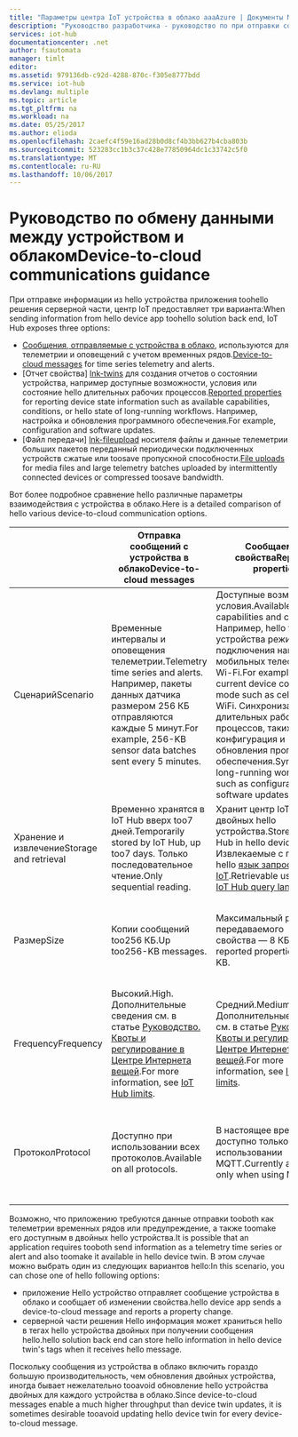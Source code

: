 ```yaml
---
title: "Параметры центра IoT устройства в облако aaaAzure | Документы Microsoft"
description: "Руководство разработчика - руководство по при отправки сообщения из устройства в облако toouse, выводятся свойства или файла для облака на устройство связи."
services: iot-hub
documentationcenter: .net
author: fsautomata
manager: timlt
editor: 
ms.assetid: 979136db-c92d-4288-870c-f305e8777bdd
ms.service: iot-hub
ms.devlang: multiple
ms.topic: article
ms.tgt_pltfrm: na
ms.workload: na
ms.date: 05/25/2017
ms.author: elioda
ms.openlocfilehash: 2caefc4f59e16ad28b0d8cf4b3bb627b4cba803b
ms.sourcegitcommit: 523283cc1b3c37c428e77850964dc1c33742c5f0
ms.translationtype: MT
ms.contentlocale: ru-RU
ms.lasthandoff: 10/06/2017
---
```

# <a name="device-to-cloud-communications-guidance"></a><span data-ttu-id="594ff-103">Руководство по обмену данными между устройством и облаком</span><span class="sxs-lookup"><span data-stu-id="594ff-103">Device-to-cloud communications guidance</span></span>
<span data-ttu-id="594ff-104">При отправке информации из hello устройства приложения toohello решения серверной части, центр IoT предоставляет три варианта:</span><span class="sxs-lookup"><span data-stu-id="594ff-104">When sending information from hello device app toohello solution back end, IoT Hub exposes three options:</span></span>

* <span data-ttu-id="594ff-105">[Сообщения, отправляемые с устройства в облако][lnk-d2c], используются для телеметрии и оповещений с учетом временных рядов.</span><span class="sxs-lookup"><span data-stu-id="594ff-105">[Device-to-cloud messages][lnk-d2c] for time series telemetry and alerts.</span></span>
* <span data-ttu-id="594ff-106">[Отчет свойства] [ lnk-twins] для создания отчетов о состоянии устройства, например доступные возможности, условия или состояние hello длительных рабочих процессов.</span><span class="sxs-lookup"><span data-stu-id="594ff-106">[Reported properties][lnk-twins] for reporting device state information such as available capabilities, conditions, or hello state of long-running workflows.</span></span> <span data-ttu-id="594ff-107">Например, настройка и обновления программного обеспечения.</span><span class="sxs-lookup"><span data-stu-id="594ff-107">For example, configuration and software updates.</span></span>
* <span data-ttu-id="594ff-108">[Файл передачи] [ lnk-fileupload] носителя файлы и данные телеметрии больших пакетов переданный периодически подключенных устройств сжатые или toosave пропускной способности.</span><span class="sxs-lookup"><span data-stu-id="594ff-108">[File uploads][lnk-fileupload] for media files and large telemetry batches uploaded by intermittently connected devices or compressed toosave bandwidth.</span></span>

<span data-ttu-id="594ff-109">Вот более подробное сравнение hello различные параметры взаимодействия с устройства в облако.</span><span class="sxs-lookup"><span data-stu-id="594ff-109">Here is a detailed comparison of hello various device-to-cloud communication options.</span></span>

|  | <span data-ttu-id="594ff-110">Отправка сообщений с устройства в облако</span><span class="sxs-lookup"><span data-stu-id="594ff-110">Device-to-cloud messages</span></span> | <span data-ttu-id="594ff-111">Сообщаемые свойства</span><span class="sxs-lookup"><span data-stu-id="594ff-111">Reported properties</span></span> | <span data-ttu-id="594ff-112">Передача файлов</span><span class="sxs-lookup"><span data-stu-id="594ff-112">File uploads</span></span> |
| ---- | ------- | ---------- | ---- |
| <span data-ttu-id="594ff-113">Сценарий</span><span class="sxs-lookup"><span data-stu-id="594ff-113">Scenario</span></span> | <span data-ttu-id="594ff-114">Временные интервалы и оповещения телеметрии.</span><span class="sxs-lookup"><span data-stu-id="594ff-114">Telemetry time series and alerts.</span></span> <span data-ttu-id="594ff-115">Например, пакеты данных датчика размером 256 КБ отправляются каждые 5 минут.</span><span class="sxs-lookup"><span data-stu-id="594ff-115">For example, 256-KB sensor data batches sent every 5 minutes.</span></span> | <span data-ttu-id="594ff-116">Доступные возможности и условия.</span><span class="sxs-lookup"><span data-stu-id="594ff-116">Available capabilities and conditions.</span></span> <span data-ttu-id="594ff-117">Например, hello текущего устройства режим подключения например мобильных телефонов или Wi-Fi.</span><span class="sxs-lookup"><span data-stu-id="594ff-117">For example, hello current device connectivity mode such as cellular or WiFi.</span></span> <span data-ttu-id="594ff-118">Синхронизация длительных рабочих процессов, таких как конфигурация и обновления программного обеспечения.</span><span class="sxs-lookup"><span data-stu-id="594ff-118">Synchronizing long-running workflows, such as configuration and software updates.</span></span> | <span data-ttu-id="594ff-119">Файлы мультимедиа.</span><span class="sxs-lookup"><span data-stu-id="594ff-119">Media files.</span></span> <span data-ttu-id="594ff-120">Большие пакеты данных телеметрии (обычно сжатые).</span><span class="sxs-lookup"><span data-stu-id="594ff-120">Large (typically compressed) telemetry batches.</span></span> |
| <span data-ttu-id="594ff-121">Хранение и извлечение</span><span class="sxs-lookup"><span data-stu-id="594ff-121">Storage and retrieval</span></span> | <span data-ttu-id="594ff-122">Временно хранятся в IoT Hub вверх too7 дней.</span><span class="sxs-lookup"><span data-stu-id="594ff-122">Temporarily stored by IoT Hub, up too7 days.</span></span> <span data-ttu-id="594ff-123">Только последовательное чтение.</span><span class="sxs-lookup"><span data-stu-id="594ff-123">Only sequential reading.</span></span> | <span data-ttu-id="594ff-124">Хранит центр IoT в двойных hello устройства.</span><span class="sxs-lookup"><span data-stu-id="594ff-124">Stored by IoT Hub in hello device twin.</span></span> <span data-ttu-id="594ff-125">Извлекаемые с помощью hello [язык запросов центра IoT][lnk-query].</span><span class="sxs-lookup"><span data-stu-id="594ff-125">Retrievable using hello [IoT Hub query language][lnk-query].</span></span> | <span data-ttu-id="594ff-126">Хранятся в учетной записи хранения Azure, предоставленной пользователем.</span><span class="sxs-lookup"><span data-stu-id="594ff-126">Stored in user-provided Azure Storage account.</span></span> |
| <span data-ttu-id="594ff-127">Размер</span><span class="sxs-lookup"><span data-stu-id="594ff-127">Size</span></span> | <span data-ttu-id="594ff-128">Копии сообщений too256 КБ.</span><span class="sxs-lookup"><span data-stu-id="594ff-128">Up too256-KB messages.</span></span> | <span data-ttu-id="594ff-129">Максимальный размер передаваемого свойства — 8 КБ.</span><span class="sxs-lookup"><span data-stu-id="594ff-129">Maximum reported properties size is 8 KB.</span></span> | <span data-ttu-id="594ff-130">Максимальный размер файла, поддерживаемый хранилищем BLOB-объектов Azure.</span><span class="sxs-lookup"><span data-stu-id="594ff-130">Maximum file size supported by Azure Blob Storage.</span></span> |
| <span data-ttu-id="594ff-131">Frequency</span><span class="sxs-lookup"><span data-stu-id="594ff-131">Frequency</span></span> | <span data-ttu-id="594ff-132">Высокий.</span><span class="sxs-lookup"><span data-stu-id="594ff-132">High.</span></span> <span data-ttu-id="594ff-133">Дополнительные сведения см. в статье [Руководство. Квоты и регулирование в Центре Интернета вещей][lnk-quotas].</span><span class="sxs-lookup"><span data-stu-id="594ff-133">For more information, see [IoT Hub limits][lnk-quotas].</span></span> | <span data-ttu-id="594ff-134">Средний.</span><span class="sxs-lookup"><span data-stu-id="594ff-134">Medium.</span></span> <span data-ttu-id="594ff-135">Дополнительные сведения см. в статье [Руководство. Квоты и регулирование в Центре Интернета вещей][lnk-quotas].</span><span class="sxs-lookup"><span data-stu-id="594ff-135">For more information, see [IoT Hub limits][lnk-quotas].</span></span> | <span data-ttu-id="594ff-136">Низкий.</span><span class="sxs-lookup"><span data-stu-id="594ff-136">Low.</span></span> <span data-ttu-id="594ff-137">Дополнительные сведения см. в статье [Руководство. Квоты и регулирование в Центре Интернета вещей][lnk-quotas].</span><span class="sxs-lookup"><span data-stu-id="594ff-137">For more information, see [IoT Hub limits][lnk-quotas].</span></span> |
| <span data-ttu-id="594ff-138">Протокол</span><span class="sxs-lookup"><span data-stu-id="594ff-138">Protocol</span></span> | <span data-ttu-id="594ff-139">Доступно при использовании всех протоколов.</span><span class="sxs-lookup"><span data-stu-id="594ff-139">Available on all protocols.</span></span> | <span data-ttu-id="594ff-140">В настоящее время доступно только при использовании MQTT.</span><span class="sxs-lookup"><span data-stu-id="594ff-140">Currently available only when using MQTT.</span></span> | <span data-ttu-id="594ff-141">Доступно при использовании любого протокола, но требует HTTP на устройстве hello.</span><span class="sxs-lookup"><span data-stu-id="594ff-141">Available when using any protocol, but requires HTTP on hello device.</span></span> |

<span data-ttu-id="594ff-142">Возможно, что приложению требуются данные отправки tooboth как телеметрии временных рядов или предупреждение, а также toomake его доступным в двойных hello устройства.</span><span class="sxs-lookup"><span data-stu-id="594ff-142">It is possible that an application requires tooboth send information as a telemetry time series or alert and also toomake it available in hello device twin.</span></span> <span data-ttu-id="594ff-143">В этом случае можно выбрать один из следующих вариантов hello:</span><span class="sxs-lookup"><span data-stu-id="594ff-143">In this scenario, you can chose one of hello following options:</span></span>

* <span data-ttu-id="594ff-144">приложение Hello устройство отправляет сообщение устройства в облако и сообщает об изменении свойства.</span><span class="sxs-lookup"><span data-stu-id="594ff-144">hello device app sends a device-to-cloud message and reports a property change.</span></span>
* <span data-ttu-id="594ff-145">серверной части решения Hello информация может храниться hello в тегах hello устройства двойных при получении сообщения hello.</span><span class="sxs-lookup"><span data-stu-id="594ff-145">hello solution back end can store hello information in hello device twin's tags when it receives hello message.</span></span>

<span data-ttu-id="594ff-146">Поскольку сообщения из устройства в облако включить гораздо большую производительность, чем обновления двойных устройства, иногда бывает нежелательно tooavoid обновление hello устройства двойных для каждого устройства в облако.</span><span class="sxs-lookup"><span data-stu-id="594ff-146">Since device-to-cloud messages enable a much higher throughput than device twin updates, it is sometimes desirable tooavoid updating hello device twin for every device-to-cloud message.</span></span>


[lnk-twins]: iot-hub-devguide-device-twins.md
[lnk-fileupload]: iot-hub-devguide-file-upload.md
[lnk-quotas]: iot-hub-devguide-quotas-throttling.md
[lnk-query]: iot-hub-devguide-query-language.md
[lnk-d2c]: iot-hub-devguide-messages-d2c.md
